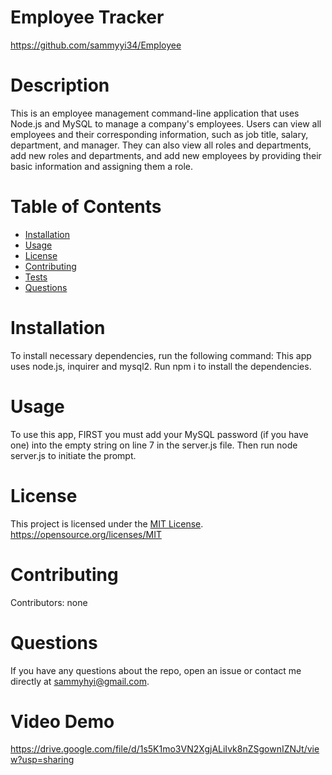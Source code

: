 # Employee Tracker
https://github.com/sammyyi34/Employee
# Description
This is an employee management command-line application that uses Node.js and MySQL to manage a company's employees. Users can view all employees and their corresponding information, such as job title, salary, department, and manager. They can also view all roles and departments, add new roles and departments, and add new employees by providing their basic information and assigning them a role.
# Table of Contents
* [Installation](#installation)
* [Usage](#usage)
* [License](#license)
* [Contributing](#contributing)
* [Tests](#tests)
* [Questions](#questions)
# Installation
To install necessary dependencies, run the following command: This app uses node.js, inquirer and mysql2. Run npm i to install the dependencies.
# Usage
To use this app, FIRST you must add your MySQL password (if you have one) into the empty string on line 7 in the server.js file. Then run node server.js to initiate the prompt.
# License
This project is licensed under the [MIT License](https://img.shields.io/badge/License-MIT-yellow.svg). https://opensource.org/licenses/MIT
# Contributing
Contributors: none
# Questions
If you have any questions about the repo, open an issue or contact me directly at sammyhyi@gmail.com.
# Video Demo
https://drive.google.com/file/d/1s5K1mo3VN2XgjALiIvk8nZSgownIZNJt/view?usp=sharing
